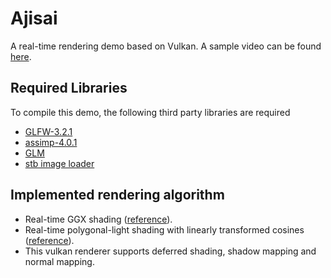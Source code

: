 # Ajisai
A real-time rendering demo based on Vulkan. A sample video can be found [here](https://youtu.be/Do81PN6Fack).

## Required Libraries
To compile this demo, the following third party libraries are required
* [GLFW-3.2.1](https://github.com/glfw/glfw)
* [assimp-4.0.1](https://github.com/assimp/assimp)
* [GLM](https://github.com/g-truc/glm)
* [stb image loader](https://github.com/nothings/stb)

## Implemented rendering algorithm
* Real-time GGX shading ([reference](https://cdn2.unrealengine.com/Resources/files/2013SiggraphPresentationsNotes-26915738.pdf)).
* Real-time polygonal-light shading with linearly transformed cosines ([reference](https://eheitzresearch.wordpress.com/415-2/)).
* This vulkan renderer supports deferred shading, shadow mapping and normal mapping.
